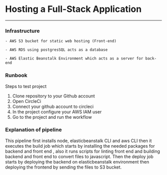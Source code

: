 # Hosting a Full-Stack Application



---




### Infrastructure

```
- AWS S3 bucket for static web hosting (Front-end)

- AWS RDS using postgresSQL acts as a database

- AWS Elastic Beanstalk Environment which acts as a server for back-end

```

### Runbook

Steps to test project

1. Clone repository to your Github account
1. Open CircleCi
1. Connect your github account to circleci
1. In the project configure your AWS IAM user
1. Go to the project and run the workflow


### Explanation of pipeline

This pipeline first installs node, elasticbeanstalk CLI and aws CLI then it executes the build job which starts by installing the needed packages for backend and front end , also it runs scripts for linting front end and building backend and front end to convert files to javascript. Then the deploy job starts by deploying the backend  on elasticbeanstalk environment then deploying the frontend by sending the files to S3 bucket.



